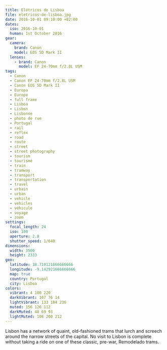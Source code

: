 ```yaml
---
title: Elétricos de Lisboa
file: eletricos-de-lisboa.jpg
date: 2016-10-01 09:10:00 +02:00
dates:
  iso: 2016-10-01
  human: 1st October 2016
gear:
  camera:
    brand: Canon
    model: EOS 5D Mark II
  lenses:
    - brand: Canon
      model: EF 24-70mm f/2.8L USM
tags:
  - Canon
  - Canon EF 24-70mm f/2.8L USM
  - Canon EOS 5D Mark II
  - Europa
  - Europe
  - full frame
  - Lisboa
  - Lisbon
  - Lisbonne
  - photo de rue
  - Portugal
  - rail
  - reflex
  - road
  - route
  - street
  - street photography
  - tourism
  - tourisme
  - train
  - tramway
  - transport
  - transportation
  - travel
  - urbain
  - urban
  - vehicle
  - vehicles
  - véhicule
  - voyage
  - zoom
settings:
  focal_length: 24
  iso: 100
  aperture: 2.8
  shutter_speed: 1/640
dimensions:
  width: 3500
  height: 2333
geo:
  latitude: 38.710121666666666
  longitude: -9.142921666666666
  map: true
  country: Portugal
  city: Lisboa
colors:
  vibrant: 4 100 220
  darkVibrant: 107 76 14
  lightVibrant: 133 184 236
  muted: 156 126 112
  darkMuted: 48 69 93
  lightMuted: 186 200 212
---
```


Lisbon has a network of quaint, old-fashioned trams that lurch and screech around the narrow streets of the capital. No visit to Lisbon is complete without taking a ride on one of these classic, pre-war, Remodelado trams.
